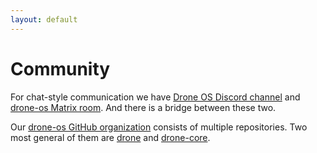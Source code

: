 ```yaml
---
layout: default
---
```


# Community

For chat-style communication we have [Drone OS Discord
channel](https://discord.gg/W4swRf9) and [drone-os Matrix
room](https://matrix.to/#/#drone-os:matrix.org). And there is a bridge between
these two.

Our [drone-os GitHub organization](https://github.com/drone-os) consists of
multiple repositories. Two most general of them are
[drone](https://github.com/drone-os/drone) and
[drone-core](https://github.com/drone-os/drone-core).
